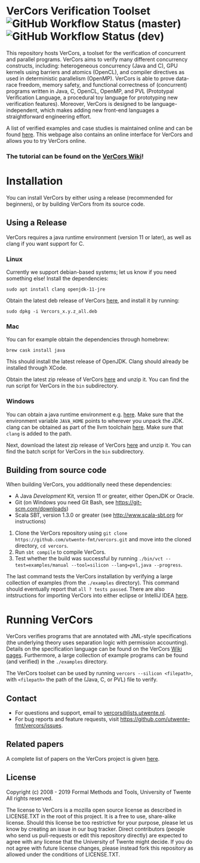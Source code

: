 VerCors Verification Toolset ![GitHub Workflow Status (master)](https://img.shields.io/github/workflow/status/utwente-fmt/vercors/Vercors%20build%20and%20test%20workflow/master?label=master&style=flat-square) ![GitHub Workflow Status (dev)](https://img.shields.io/github/workflow/status/utwente-fmt/vercors/Vercors%20build%20and%20test%20workflow/dev?label=dev&style=flat-square)
=======

This repository hosts VerCors, a toolset for the verification of concurrent and parallel programs. VerCors aims to
verify many different concurrency constructs, including: heterogeneous concurrency (Java and C), GPU kernels using
barriers and atomics (OpenCL), and compiler directives as used in deterministic parallelism (OpenMP). VerCors is able to
prove data-race freedom, memory safety, and functional correctness of (concurrent) programs written in Java, C, OpenCL,
OpenMP, and PVL (Prototypal Verification Language, a procedural toy language for prototyping new verification features).
Moreover, VerCors is designed to be language-independent, which makes adding new front-end languages a straightforward
engineering effort.

A list of verified examples and case studies is maintained online and can be found [here](https://utwente.nl/vercors).
This webpage also contains an online interface for VerCors and allows you to try VerCors online.

### The tutorial can be found on the [VerCors Wiki](https://github.com/utwente-fmt/vercors/wiki)!

# Installation

You can install VerCors by either using a release (recommended for beginners), or by building VerCors from its source
code.

## Using a Release

VerCors requires a java runtime environment (version 11 or later), as well as clang if you want support for C.

### Linux

Currently we support debian-based systems; let us know if you need something else! Install the dependencies:

```shell script
sudo apt install clang openjdk-11-jre
```

Obtain the latest deb release of VerCors [here](https://github.com/utwente-fmt/vercors/releases/latest), and install it
by running:

```shell script
sudo dpkg -i Vercors_x.y.z_all.deb
```

### Mac

You can for example obtain the dependencies through homebrew:

```shell script
brew cask install java
```

This should install the latest release of OpenJDK. Clang should already be installed through XCode.

Obtain the latest zip release of VerCors [here](https://github.com/utwente-fmt/vercors/releases/latest) and unzip it.
You can find the run script for VerCors in the `bin` subdirectory.

### Windows

You can obtain a java runtime environment e.g. [here](https://jdk.java.net). Make sure that the environment
variable `JAVA_HOME` points to wherever you unpack the JDK. clang can be obtained as part of the llvm
toolchain [here](https://clang.llvm.org/). Make sure that `clang` is added to the path.

Next, download the latest zip release of VerCors [here](https://github.com/utwente-fmt/vercors/releases/latest) and
unzip it. You can find the batch script for VerCors in the `bin` subdirectory.

## Building from source code

When building VerCors, you additionally need these dependencies:

- A Java _Development_ Kit, version 11 or greater, either OpenJDK or Oracle.
- Git (on Windows you need Git Bash, see <https://git-scm.com/downloads>)
- Scala SBT, version 1.3.0 or greater (see <http://www.scala-sbt.org> for instructions)

1. Clone the VerCors repository using `git clone https://github.com/utwente-fmt/vercors.git` and move into the cloned
   directory, `cd vercors`.
2. Run `sbt compile` to compile VerCors.
3. Test whether the build was successful by
   running `./bin/vct --test=examples/manual --tool=silicon --lang=pvl,java --progress`.

The last command tests the VerCors installation by verifying a large collection of examples (from the `./examples`
directory). This command should eventually report that `all ? tests passed`. There are also intstructions for importing
VerCors into either eclipse or IntelliJ IDEA [here](https://github.com/utwente-fmt/vercors/wiki).

# Running VerCors

VerCors verifies programs that are annotated with JML-style specifications (the underlying theory uses separation logic
with permission accounting). Details on the specification language can be found on the
VerCors [Wiki pages](https://github.com/utwente-fmt/vercors/wiki). Furthermore, a large collection of example programs
can be found (and verified) in the `./examples` directory.

The VerCors toolset can be used by running `vercors --silicon <filepath>`, with `<filepath>` the path of the (Java, C,
or PVL) file to verify.

## Contact

- For questions and support, email to <vercors@lists.utwente.nl>.
- For bug reports and feature requests, visit <https://github.com/utwente-fmt/vercors/issues>.

## Related papers

A complete list of papers on the VerCors project is given [here](https://vercors.ewi.utwente.nl/publications).

## License

Copyright (c) 2008 - 2019 Formal Methods and Tools, University of Twente All rights reserved.

The license to VerCors is a mozilla open source license as described in LICENSE.TXT in the root of this project. It is a
free to use, share-alike license. Should this license be too restrictive for your purpose, please let us know by
creating an issue in our bug tracker. Direct contributors (people who send us pull-requests or edit this repository
directly) are expected to agree with any license that the University of Twente might decide. If you do not agree with
future license changes, please instead fork this repository as allowed under the conditions of LICENSE.TXT.
